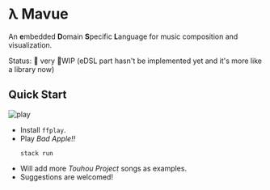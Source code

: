 # λ Mavue

An **e**mbedded **D**omain **S**pecific **L**anguage for music composition and visualization.

Status: 🚸 very WIP (eDSL part hasn't be implemented yet and it's more like a library now)

## Quick Start

![play](https://cdn.jsdelivr.net/gh/raptazure/cdn/projects/thplay.png)

- Install `ffplay`.
- Play *Bad Apple!!*
  ```shell
  stack run
  ```
- Will add more *Touhou Project* songs as examples.
- Suggestions are welcomed!